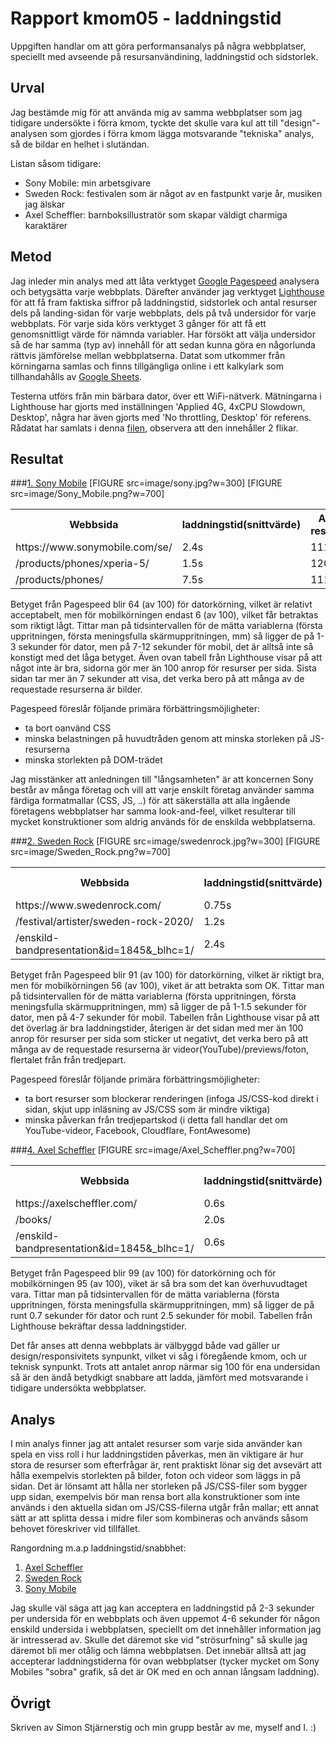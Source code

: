 ---
---
Rapport kmom05 - laddningstid
=========================

Uppgiften handlar om att göra performansanalys på några webbplatser, speciellt med avseende på resursanvändining, laddningstid och sidstorlek.

Urval
-----------------------
Jag bestämde mig för att använda mig av samma webbplatser som jag tidigare undersökte i förra kmom, tyckte det skulle vara kul att till "design"-analysen som gjordes i förra kmom lägga motsvarande "tekniska" analys, så de bildar en helhet i slutändan.

Listan såsom tidigare:

- Sony Mobile: min arbetsgivare
- Sweden Rock: festivalen som är något av en fastpunkt varje år, musiken jag älskar
- Axel Scheffler: barnboksillustratör som skapar väldigt charmiga karaktärer

Metod
-----------------------
Jag inleder min analys med att låta verktyget <a href="https://developers.google.com/speed/pagespeed/insights/">Google Pagespeed</a> analysera och betygsätta varje webbplats. Därefter använder jag verktyget <a href="https://developers.google.com/web/tools/lighthouse">Lighthouse</a> för att få fram faktiska siffror på laddningstid, sidstorlek och antal resurser dels på landing-sidan för varje webbplats, dels på två undersidor för varje webbplats. För varje sida körs verktyget 3 gånger för att få ett genomsnittligt värde för nämnda variabler. Har försökt att välja undersidor så de har samma (typ av) innehåll för att sedan kunna göra en någorlunda rättvis jämförelse mellan webbplatserna. Datat som utkommer från körningarna samlas och finns tillgängliga online i ett kalkylark som tillhandahålls av <a href="https://www.google.com/sheets/about/">Google Sheets</a>.

Testerna utförs från min bärbara dator, över ett WiFi-nätverk. Mätningarna i Lighthouse har gjorts med inställningen 'Applied 4G, 4xCPU Slowdown, Desktop', några har även gjorts med 'No throttling, Desktop' för referens. Rådatat har samlats i denna <a href="https://docs.google.com/spreadsheets/d/1GayflhqBfuRsEjMyEW98BlXSVCXJYVG8WMUcdocDvJo/edit?usp=sharing">filen</a>, observera att den innehåller 2 flikar.

Resultat
-----------------------
###<a href="http://sonymobile.com">1. Sony Mobile</a>
[FIGURE src=image/sony.jpg?w=300]
[FIGURE src=image/Sony_Mobile.png?w=700]

<table style="width:100%">
  <tr>
    <th>Webbsida</th>
    <th>laddningstid(snittvärde)</th>
    <th>Antal resurser</th>
    <th>Sidstorlek</th>
  </tr>
  <tr>
    <td>https://www.sonymobile.com/se/</td>
    <td>2.4s</td>
    <td>111</td>
    <td>6.7MB</td>
  </tr>
  <tr>
  <td>/products/phones/xperia-5/</td>
  <td>1.5s</td>
  <td>120</td>
  <td>9.4MB</td>
  </tr>
  <tr>
  <td>/products/phones/</td>
  <td>7.5s</td>
  <td>111</td>
  <td>7.0MB</td>
  </tr>
</table>

Betyget från Pagespeed blir 64 (av 100) för datorkörning, vilket är relativt acceptabelt, men för mobilkörningen endast 6 (av 100), vilket får betraktas som riktigt lågt. Tittar man på tidsintervallen för de mätta variablerna (första uppritningen, första meningsfulla skärmuppritningen, mm) så ligger de på 1-3 sekunder för dator, men på 7-12 sekunder för mobil, det är alltså inte så konstigt med det låga betyget. Även ovan tabell från Lighthouse visar på att något inte är bra, sidorna gör mer än 100 anrop för resurser per sida. Sista sidan tar mer än 7 sekunder att visa, det verka bero på att många av de requestade resurserna är bilder.

Pagespeed föreslår följande primära förbättringsmöjligheter:
- ta bort oanvänd CSS
- minska belastningen på huvudtråden genom att minska storleken på JS-resurserna
- minska storlekten på DOM-trädet

Jag misstänker att anledningen till "långsamheten" är att koncernen Sony består av många företag och vill att varje enskilt företag använder samma färdiga formatmallar (CSS, JS, ..) för att säkerställa att alla ingående företagens webbplatser har samma look-and-feel, vilket resulterar till mycket konstruktioner som aldrig används för de enskilda webbplatserna.

###<a href="http://swedenrock.com">2. Sweden Rock</a>
[FIGURE src=image/swedenrock.jpg?w=300]
[FIGURE src=image/Sweden_Rock.png?w=700]

<table style="width:100%">
  <tr>
    <th>Webbsida</th>
    <th>laddningstid(snittvärde)</th>
    <th>Antal resurser</th>
    <th>Sidstorlek</th>
  </tr>
  <tr>
    <td>https://www.swedenrock.com/</td>
    <td>0.75s</td>
    <td>70</td>
    <td>1.6MB</td>
  </tr>
  <tr>
  <td>/festival/artister/sweden-rock-2020/</td>
  <td>1.2s</td>
  <td>63</td>
  <td>1.4MB</td>
  </tr>
  <tr>
  <td>/enskild-bandpresentation&id=1845&_blhc=1/</td>
  <td>2.4s</td>
  <td>111</td>
  <td>6.7MB</td>
  </tr>
</table>

Betyget från Pagespeed blir 91 (av 100) för datorkörning, vilket är riktigt bra, men för mobilkörningen 56 (av 100), viket är att betrakta som OK. Tittar man på tidsintervallen för de mätta variablerna (första uppritningen, första meningsfulla skärmuppritningen, mm) så ligger de på 1-1.5 sekunder för dator, men på 4-7 sekunder för mobil. Tabellen från Lighthouse visar på att det överlag är bra laddningstider, återigen är det sidan med mer än 100 anrop för resurser per sida som sticker ut negativt, det verka bero på att många av de requestade resurserna är videor(YouTube)/previews/foton, flertalet från från tredjepart.

Pagespeed föreslår följande primära förbättringsmöjligheter:
- ta bort resurser som blockerar renderingen (infoga JS/CSS-kod direkt i sidan, skjut upp inläsning av JS/CSS som är mindre viktiga)
- minska påverkan från tredjepartskod (i detta fall handlar det om YouTube-videor, Facebook, Cloudflare, FontAwesome)

###<a href="https://axelscheffler.com/">4. Axel Scheffler</a>
[FIGURE src=image/Axel_Scheffler.png?w=700]

<table style="width:100%">
  <tr>
    <th>Webbsida</th>
    <th>laddningstid(snittvärde)</th>
    <th>Antal resurser</th>
    <th>Sidstorlek</th>
  </tr>
  <tr>
    <td>https://axelscheffler.com/</td>
    <td>0.6s</td>
    <td>24</td>
    <td>1.9MB</td>
  </tr>
  <tr>
  <td>/books/</td>
  <td>2.0s</td>
  <td>89</td>
  <td>3.7MB</td>
  </tr>
  <tr>
  <td>/enskild-bandpresentation&id=1845&_blhc=1/</td>
  <td>0.6s</td>
  <td>25</td>
  <td>1.3MB</td>
  </tr>
</table>

Betyget från Pagespeed blir 99 (av 100) för datorkörning och för mobilkörningen 95 (av 100), viket är så bra som det kan överhuvudtaget vara. Tittar man på tidsintervallen för de mätta variablerna (första uppritningen, första meningsfulla skärmuppritningen, mm) så ligger de på runt 0.7 sekunder för dator och runt 2.5 sekunder för mobil. Tabellen från Lighthouse bekräftar dessa laddningstider.

Det får anses att denna webbplats är välbyggd både vad gäller ur design/responsivitets synpunkt, vilket vi såg i föregående kmom, och ur teknisk synpunkt. Trots att antalet anrop närmar sig 100 för ena undersidan så är den ändå betydkigt snabbare att ladda, jämfört med motsvarande i tidigare undersökta webbplatser.

Analys
-----------------------
I min analys finner jag att antalet resurser som varje sida använder kan spela en viss roll i hur laddningstiden påverkas, men än viktigare är hur stora de resurser som efterfrågar är, rent praktiskt lönar sig det avsevärt att hålla exempelvis storlekten på bilder, foton och videor som läggs in på sidan. Det är lönsamt att hålla ner storleken på JS/CSS-filer som bygger upp sidan, exempelvis bör man rensa bort alla konstruktioner som inte används i den aktuella sidan om JS/CSS-filerna utgår från mallar; ett annat sätt ar att splitta dessa i midre filer som kombineras och används såsom behovet föreskriver vid tillfället.

Rangordning m.a.p laddningstid/snabbhet:

1. <a href="https://axelscheffler.com/">Axel Scheffler</a>
2. <a href="http://swedenrock.com">Sweden Rock</a>
3. <a href="http://sonymobile.com">Sony Mobile</a>

Jag skulle väl säga att jag kan acceptera en laddningstid på 2-3 sekunder per undersida för en webbplats och även uppemot 4-6 sekunder för någon enskild undersida i webbplatsen, speciellt om det innehåller information jag är intresserad av. Skulle det däremot ske vid "strösurfning" så skulle jag däremot bli mer otålig och lämna webbplatsen. Det innebär alltså att jag accepterar laddningstiderna för ovan webbplatser (tycker mycket om Sony Mobiles "sobra" grafik, så det är OK med en och annan långsam laddning).

Övrigt
-----------------------

Skriven av Simon Stjärnerstig och min grupp består av me, myself and I. :)
